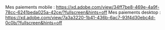 Mes paiements mobile : https://xd.adobe.com/view/34ff7be8-469e-4a9f-78cc-6241beda025a-42ce/?fullscreen&hints=off 
Mes paiements desktop : https://xd.adobe.com/view/7a3a3220-1b41-436b-6ac7-93f4d30ebc4d-0c0b/?fullscreen&hints=off
